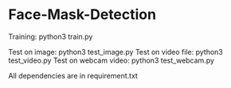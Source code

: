 # Face-Mask-Detection

Training: python3 train.py

Test on image: python3 test_image.py
Test on video file: python3 test_video.py
Test on webcam video: python3 test_webcam.py

All dependencies are in requirement.txt
